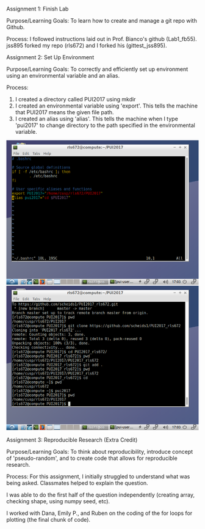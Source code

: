 Assignment 1: Finish Lab 

Purpose/Learning Goals: To learn how to create and manage a git repo with Github. 

Process: I followed instructions laid out in Prof. Bianco's github (Lab1_fb55). jss895 forked my repo (rls672) and I forked his (gittest_jss895). 




Assignment 2: Set Up Environment 

Purpose/Learning Goals: To correctly and efficiently set up environment using an environmental variable and an alias. 

Process: 
1) I created a directory called PUI2017 using mkdir 
2) I created an environmental variable using 'export'. This tells the machine that PUI2017 means the given file path.
3) I created an alias using 'alias'.  This tells the machine when I type 'pui2017' to change directory to the path specified in the environmental variable.


![Alt text](Photos/bash.png)
![Alt text](Photos/terminal.png)




Assignment 3: Reproducible Research (Extra Credit) 

Purpose/Learning Goals: To think about reproducibility, introduce concept of 'pseudo-random', and to create code that allows for reproducible research. 

Process: 
For this assignment, I initially struggled to understand what was being asked. Classmates helped to explain the question. 

I was able to do the first half of the question independently (creating array, checking shape, using numpy seed, etc).

I worked with Dana, Emily P., and Ruben on the coding of the for loops for plotting (the final chunk of code). 
 